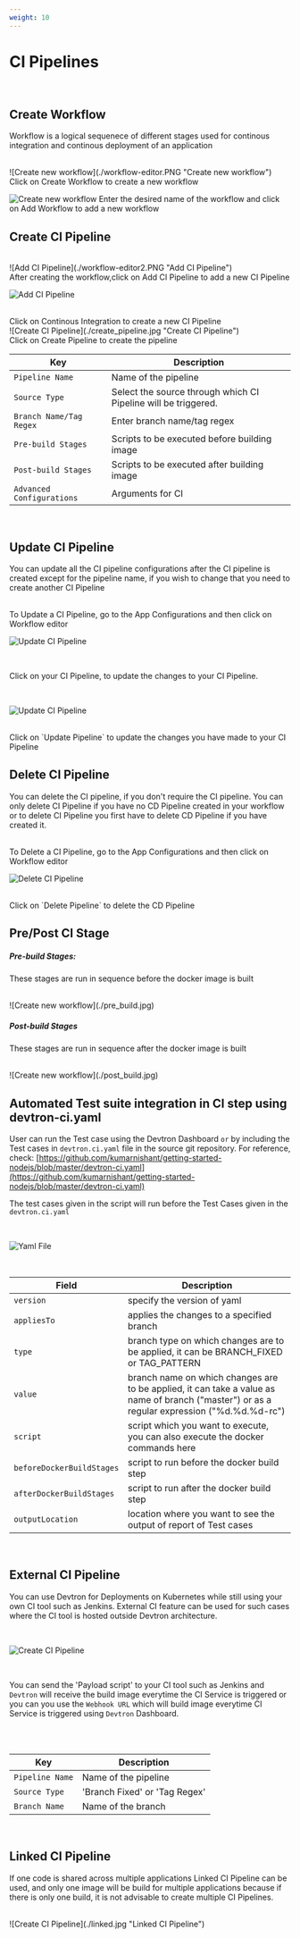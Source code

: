 ```yaml
---
weight: 10
---
```

# CI Pipelines

<br>

## Create Workflow

Workflow is a logical sequenece of different stages used for continous integration and continous deployment of an application

<br>
![Create new workflow](./workflow-editor.PNG "Create new workflow")
Click on Create Workflow to create a new workflow
<br>

![Create new workflow](./workflow-editor1.PNG "Create new workflow")
Enter the desired name of the workflow and click on Add Workflow to add a new workflow
<br>

##  Create CI Pipeline


<br>
![Add CI Pipeline](./workflow-editor2.PNG "Add CI Pipeline")

<br>
After creating the workflow,click on Add CI Pipeline to add a new CI Pipeline
<br>

![Add CI Pipeline](./add_pipeline.jpg "Add CI Pipeline")

<br>
Click on Continous Integration to create a new CI Pipeline

<br>
![Create CI Pipeline](./create_pipeline.jpg "Create CI Pipeline")
<br>
Click on Create Pipeline to create the  pipeline

Key | Description
-----|-----
`Pipeline Name` | Name of the pipeline
`Source Type` | Select the source through which CI Pipeline will be triggered.
`Branch Name/Tag Regex` | Enter branch name/tag regex
`Pre-build Stages` | Scripts to be executed before building image
`Post-build Stages` |  Scripts to be executed after building image
`Advanced Configurations` | Arguments for CI

<br />

## Update CI Pipeline

You can update all the CI pipeline configurations after the CI pipeline is created except for the pipeline name, if you wish to change that you need to create another CI Pipeline

<br>
 To Update a CI Pipeline, go to the App Configurations and then click on Workflow editor
 
 <br>
 

![Update CI Pipeline](./update_pipeline_ci.jpg "update CI Pipeline")

<br>

Click on your CI Pipeline, to update the changes to your CI Pipeline.

<br>


![Update CI Pipeline](./edit_pipeline.jpg "update CI Pipeline")


<br>
Click on `Update Pipeline` to update the changes you have made to your CI Pipeline

<br>

## Delete CI Pipeline 

You can delete the CI pipeline, if you don't require the CI pipeline. You can only delete CI Pipeline if you have no CD Pipeline created in your workflow or to delete CI Pipeline you first have to delete CD Pipeline if you have created it.

<br>
To Delete a CI Pipeline, go to the App Configurations and then click on Workflow editor

<br>

![Delete CI Pipeline](./edit_pipeline.jpg "update CI Pipeline")


<br>
Click on `Delete Pipeline` to delete the CD Pipeline

<br>


##  Pre/Post CI Stage

##### Pre-build Stages: 
These stages are run in sequence before the docker image is built

<br>
![Create new workflow](./pre_build.jpg)
<br>


##### Post-build Stages
These stages are run in sequence after the docker image is built


<br>
![Create new workflow](./post_build.jpg)
<br>

## Automated Test suite integration in CI step using devtron-ci.yaml

User can run the Test case using the Devtron Dashboard `or` by including the Test cases in `devtron.ci.yaml` file in the source git repository. For reference, check: [https://github.com/kumarnishant/getting-started-nodejs/blob/master/devtron-ci.yaml](https://github.com/kumarnishant/getting-started-nodejs/blob/master/devtron-ci.yaml)

The test cases given in the script will run before the Test Cases given in the  `devtron.ci.yaml`


<br>

![Yaml File](./yaml.jpg "Create Yaml File")

<br>

Field | Description
------|------------ 
`version`   | specify the version of yaml
`appliesTo` | applies the changes to a specified branch 
`type`      | branch type on which changes are to be applied, it can be BRANCH_FIXED or TAG_PATTERN 
`value`     | branch name on which changes are to be applied, it can take a value as name of branch ("master") or as a regular expression ("%d.%d.%d-rc")
`script`    | script which you want to execute, you can also execute the docker commands here
`beforeDockerBuildStages` | script to run before the docker build step
`afterDockerBuildStages`  | script to run after the docker build step
`outputLocation`          | location where you want to see the output of report of Test cases 

<br>



## External CI Pipeline

You can use Devtron for Deployments on Kubernetes while still using your own CI tool such as Jenkins. External CI feature can be used for such cases where 
the CI tool is hosted outside Devtron architecture.

<br>


![Create CI Pipeline](./external_pipeline.jpg "External CI Pipeline")

<br>

You can send the 'Payload script' to your CI tool such as Jenkins and `Devtron` will receive the build image everytime the CI Service is triggered or
you can you use the `Webhook URL` which will build image everytime CI Service is triggered using `Devtron` Dashboard. 

<br>

<br>


Key | Description
-----|-----
`Pipeline Name` | Name of the pipeline
`Source Type`   | 'Branch Fixed' or 'Tag Regex'
`Branch Name` | Name of the branch

<br>


## Linked CI Pipeline

If one code is shared across multiple applications Linked CI Pipeline can be used, and only one image will be build for multiple applications because
if there is only one build, it is not advisable to create multiple CI Pipelines.

<br>
![Create CI Pipeline](./linked.jpg "Linked CI Pipeline")

<br>
